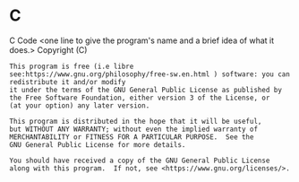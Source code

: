 # C
C Code
  <one line to give the program's name and a brief idea of what it does.>
    Copyright (C) <year>  <name of author>

    This program is free (i.e libre see:https://www.gnu.org/philosophy/free-sw.en.html ) software: you can redistribute it and/or modify
    it under the terms of the GNU General Public License as published by
    the Free Software Foundation, either version 3 of the License, or
    (at your option) any later version.

    This program is distributed in the hope that it will be useful,
    but WITHOUT ANY WARRANTY; without even the implied warranty of
    MERCHANTABILITY or FITNESS FOR A PARTICULAR PURPOSE.  See the
    GNU General Public License for more details.

    You should have received a copy of the GNU General Public License
    along with this program.  If not, see <https://www.gnu.org/licenses/>.
